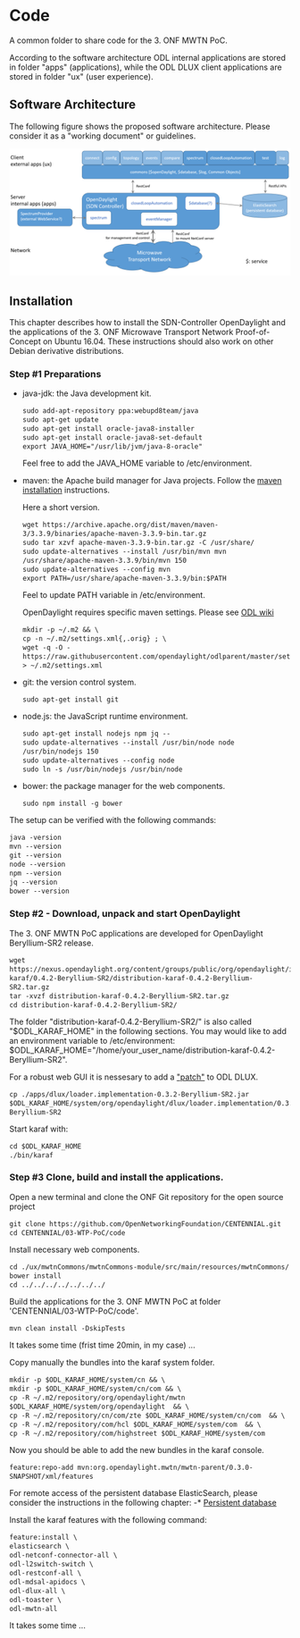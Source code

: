 # Code
A common folder to share code for the 3. ONF MWTN PoC.

According to the software architecture ODL internal applications are stored in folder "apps" (applications), while the ODL DLUX client applications are stored in folder "ux" (user experience).

## Software Architecture
The following figure shows the proposed software architecture. 
Please consider it as a "working document" or guidelines.

![Software architecture](software_architecture.png?raw=true "Software architecture")

## Installation


This chapter describes how to install the SDN-Controller OpenDaylight and the applications
of the 3.  ONF Microwave Transport Network Proof-of-Concept on Ubuntu 16.04. 
These instructions should also work on other Debian derivative distributions.


### Step #1 Preparations

  - java-jdk: the Java development kit.

      ```
      sudo add-apt-repository ppa:webupd8team/java
      sudo apt-get update
      sudo apt-get install oracle-java8-installer
      sudo apt-get install oracle-java8-set-default
      export JAVA_HOME="/usr/lib/jvm/java-8-oracle"
      ```
      Feel free to add the JAVA_HOME variable to /etc/environment.
      
      
  - maven: the Apache build manager for Java projects.
           Follow the [maven installation](https://maven.apache.org/install.html) instructions.
       
       Here a short version.

      ```
      wget https://archive.apache.org/dist/maven/maven-3/3.3.9/binaries/apache-maven-3.3.9-bin.tar.gz
      sudo tar xzvf apache-maven-3.3.9-bin.tar.gz -C /usr/share/
      sudo update-alternatives --install /usr/bin/mvn mvn /usr/share/apache-maven-3.3.9/bin/mvn 150
      sudo update-alternatives --config mvn
      export PATH=/usr/share/apache-maven-3.3.9/bin:$PATH
      ```

      Feel to update PATH variable in /etc/environment.

      OpenDaylight requires specific maven settings. Please see  [ODL wiki](https://wiki.opendaylight.org/view/GettingStarted:Development_Environment_Setup#Edit_your_.7E.2F.m2.2Fsettings.xml)      
      
      ```
      mkdir -p ~/.m2 && \
      cp -n ~/.m2/settings.xml{,.orig} ; \
      wget -q -O - https://raw.githubusercontent.com/opendaylight/odlparent/master/settings.xml > ~/.m2/settings.xml
      ```
       
  - git: the version control system.

      ```
      sudo apt-get install git
      ```

  - node.js: the JavaScript runtime environment.

      ```
      sudo apt-get install nodejs npm jq --
      sudo update-alternatives --install /usr/bin/node node /usr/bin/nodejs 150
      sudo update-alternatives --config node
      sudo ln -s /usr/bin/nodejs /usr/bin/node
      ```

  - bower: the package manager for the web components.

      ```
      sudo npm install -g bower
      ```

The setup can be verified with the following commands:
```
java -version
mvn --version
git --version
node --version
npm --version
jq --version
bower --version
```

### Step #2 - Download, unpack and start OpenDaylight

The 3. ONF MWTN PoC applications are developed for OpenDaylight Beryllium-SR2 release.

```
wget https://nexus.opendaylight.org/content/groups/public/org/opendaylight/integration/distribution-karaf/0.4.2-Beryllium-SR2/distribution-karaf-0.4.2-Beryllium-SR2.tar.gz
tar -xvzf distribution-karaf-0.4.2-Beryllium-SR2.tar.gz
cd distribution-karaf-0.4.2-Beryllium-SR2/
```
The folder "distribution-karaf-0.4.2-Beryllium-SR2/" is also called "$ODL_KARAF_HOME" in the following sections.
You may would like to add an environment variable to /etc/environment: $ODL_KARAF_HOME="/home/your_user_name/distribution-karaf-0.4.2-Beryllium-SR2".

For a robust web GUI it is nessesary to add a ["patch"](https://github.com/OpenNetworkingFoundation/CENTENNIAL/tree/master/03-WTP-PoC/code/apps/dlux) to ODL DLUX.
```
cp ./apps/dlux/loader.implementation-0.3.2-Beryllium-SR2.jar $ODL_KARAF_HOME/system/org/opendaylight/dlux/loader.implementation/0.3.2-Beryllium-SR2
```

Start karaf with:
```
cd $ODL_KARAF_HOME
./bin/karaf
```

### Step #3 Clone, build and install the applications.
Open a new terminal and clone the ONF Git repository for the open source project 

```
git clone https://github.com/OpenNetworkingFoundation/CENTENNIAL.git
cd CENTENNIAL/03-WTP-PoC/code
```
Install necessary web components.
```
cd ./ux/mwtnCommons/mwtnCommons-module/src/main/resources/mwtnCommons/
bower install
cd ../../../../../../../
```

Build the applications for the 3. ONF MWTN PoC at folder 'CENTENNIAL/03-WTP-PoC/code'.
```
mvn clean install -DskipTests
```
It takes some time (frist time 20min, in my case) ...


Copy manually the bundles into the karaf system folder.
```
mkdir -p $ODL_KARAF_HOME/system/cn && \
mkdir -p $ODL_KARAF_HOME/system/cn/com && \
cp -R ~/.m2/repository/org/opendaylight/mwtn $ODL_KARAF_HOME/system/org/opendaylight  && \
cp -R ~/.m2/repository/cn/com/zte $ODL_KARAF_HOME/system/cn/com  && \
cp -R ~/.m2/repository/com/hcl $ODL_KARAF_HOME/system/com  && \
cp -R ~/.m2/repository/com/highstreet $ODL_KARAF_HOME/system/com
```

Now you should be able to add the new bundles in the karaf console.
```
feature:repo-add mvn:org.opendaylight.mwtn/mwtn-parent/0.3.0-SNAPSHOT/xml/features
```
For remote access of the persistent database ElasticSearch, please consider the instructions in the following chapter:
 -* [Persistent database](./apps/persistentDatabase#installation)


Install the karaf features with the following command:
```
feature:install \
elasticsearch \
odl-netconf-connector-all \
odl-l2switch-switch \
odl-restconf-all \
odl-mdsal-apidocs \
odl-dlux-all \
odl-toaster \
odl-mwtn-all
```
It takes some time ...
